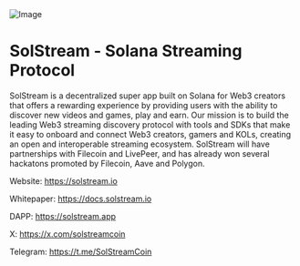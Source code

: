 <img src="https://pbs.twimg.com/profile_banners/1765386275412951040/1710248299/1500x500" alt="Image"/>

# SolStream - Solana Streaming Protocol

SolStream is a decentralized super app built on Solana for Web3 creators that offers a rewarding experience by providing users with the ability to discover new videos and games, play and earn. Our mission is to build the leading Web3 streaming discovery protocol with tools and SDKs that make it easy to onboard and connect Web3 creators, gamers and KOLs, creating an open and interoperable streaming ecosystem. SolStream will have partnerships with Filecoin and LivePeer, and has already won several hackatons promoted by Filecoin, Aave and Polygon.

Website: https://solstream.io

Whitepaper: https://docs.solstream.io

DAPP: https://solstream.app

X: https://x.com/solstreamcoin

Telegram: https://t.me/SolStreamCoin
